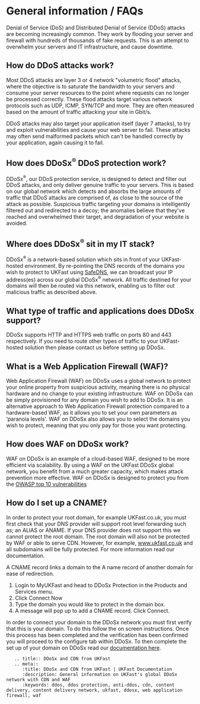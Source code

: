 # General information / FAQs

Denial of Service (DoS) and Distributed Denial of Service (DDoS) attacks are becoming increasingly common. They work by flooding your server and firewall with hundreds of thousands of fake requests.  This is an attempt to overwhelm your servers and IT infrastructure, and cause downtime.

## How do DDoS attacks work?

Most DDoS attacks are layer 3 or 4 network "volumetric flood" attacks, where the objective is to saturate the bandwidth to your servers and consume your server resources to the point where requests can no longer be processed correctly.  These flood attacks target various network protocols such as UDP, ICMP, SYN/TCP and more.  They are often measured based on the amount of traffic attacking your site in Gbit/s.

DDoS attacks may also target your application itself (layer 7 attacks), to try and exploit vulnerabilities and cause your web server to fail.  These attacks may often send malformed packets which can't be handled correctly by your application, again causing it to fail.

## How does DDoSx<sup>®</sup> DDoS protection work?

DDoSx<sup>®</sup>, our DDoS protection service, is designed to detect and filter out DDoS attacks, and only deliver genuine traffic to your servers.  This is based on our global network which detects and absorbs the large amounts of traffic that DDoS attacks are comprised of, as close to the source of the attack as possible.  Suspicious traffic targeting your domains is intelligently filtered out and redirected to a decoy; the anomalies believe that they've reached and overwhelmed their target, and degradation of your website is avoided.

## Where does DDoSx<sup>®</sup> sit in my IT stack?

DDoSx<sup>®</sup> is a network-based solution which sits in front of your UKFast-hosted environment.  By re-pointing the DNS records of the domains you wish to protect to UKFast using [SafeDNS](/domains/safedns/index), we can broadcast your IP address(es) across our global DDoSx<sup>®</sup> network.  All traffic destined for your domains will then be routed via this network, enabling us to filter out malicious traffic as described above.

## What type of traffic and applications does DDoSx support?

DDoSx supports HTTP and HTTPS web traffic on ports 80 and 443 respectively. If you need to route other types of traffic to your UKFast-hosted solution then please contact us before setting up DDoSx.

## What is a Web Application Firewall (WAF)?

Web Application Firewall (WAF) on DDoSx uses a global network to protect your online property from suspicious activity, meaning there is no physical hardware and no change to your existing infrastructure.  WAF on DDoSx can be simply provisioned for any domain you wish to add to DDoSx. It is an alternative approach to Web Application Firewall protection compared to a hardware-based WAF, as it allows you to set your own parameters as ‘paranoia levels'. WAF on DDoSx also allows you to select the domains you wish to protect, meaning that you only pay for those you want protecting.

## How does WAF on DDoSx work?

WAF on DDoSx is an example of a cloud-based WAF, designed to be more efficient via scalability. By using a WAF on the UKFast DDoSx global network, you benefit from a much greater capacity, which makes attack prevention more effective.  WAF on DDoSx is designed to protect you from the [OWASP top 10 vulnerabilities](/security/webapplicationfirewall/attacks)

## How do I set up a CNAME?

In order to protect your root domain, for example UKFast.co.uk, you must first check that your DNS provider will support root level forwarding such as; an ALIAS or ANAME. If your DNS provider does not support this we cannot protect the root domain. The root domain will also not be protected by WAF or able to serve CDN. However, for example,  www.ukfast.co.uk  and all subdomains will be fully protected. For more information read our documentation.

A CNAME record links a domain to the A name record of another domain for ease of redirection.

1. Login to MyUKFast and head to DDoSx Protection in the Products and Services menu.
2. Click Connect Now
3. Type the domain you would like to protect in the domain box.
4. A message will pop up to add a CNAME record. Click Connect.

In order to connect your domain to the DDoSx network you must first verify that this is your domain. To do this follow the on screen instructions. Once this process has been completed and the verification has been confirmed you will proceed to the configure tab within DDoSx. To then complete the set up of your domain on DDoSx read our [documentation here](/security/ddos/index).

```eval_rst
   .. title:: DDoSx and CDN from UKFast
   .. meta::
      :title: DDoSx and CDN from UKFast | UKFast Documentation
      :description: General information on UKFast's global DDoSx network with CDN and WAF
      :keywords: ddos, ddos protection, anti-ddos, cdn, content delivery, content delivery network, ukfast, ddosx, web application firewall, waf
```
